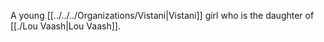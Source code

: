 A young [[../../../Organizations/Vistani|Vistani]] girl who is the daughter of [[./Lou Vaash|Lou Vaash]]. 